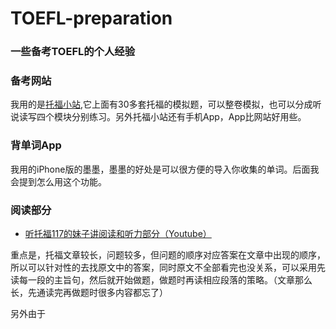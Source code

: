 # TOEFL-preparation
### 一些备考TOEFL的个人经验

### 备考网站

我用的是[托福小站](http://toefl.zhan.com/mokao/),它上面有30多套托福的模拟题，可以整卷模拟，也可以分成听说读写四个模块分别练习。另外托福小站还有手机App，App比网站好用些。

### 背单词App

我用的iPhone版的墨墨，墨墨的好处是可以很方便的导入你收集的单词。后面我会提到怎么用这个功能。

### 阅读部分
* [听托福117的妹子讲阅读和听力部分（Youtube）](https://youtu.be/Hw6PvrRiv20)

重点是，托福文章较长，问题较多，但问题的顺序对应答案在文章中出现的顺序，所以可以针对性的去找原文中的答案，同时原文不全部看完也没关系，可以采用先读每一段的主旨句，然后就开始做题，做题时再读相应段落的策略。（文章那么长，先通读完再做题时很多内容都忘了）

另外由于

